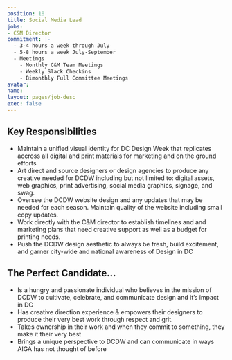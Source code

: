 ```yaml
---
position: 10
title: Social Media Lead
jobs:
- C&M Director
commitment: |-
  - 3-4 hours a week through July
  - 5-8 hours a week July-September
  - Meetings
    - Monthly C&M Team Meetings
    - Weekly Slack Checkins
    - Bimonthly Full Committee Meetings
avatar:
name:
layout: pages/job-desc
exec: false
---
```


## Key Responsibilities
  - Maintain a unified visual identity for DC Design Week that replicates accross all digital and print materials for marketing and on the ground efforts
  - Art direct and source designers or design agencies to produce any creative needed for DCDW including but not limited to: digital assets, web graphics, print advertising, social media graphics, signage, and swag.
  - Oversee the DCDW website design and any updates that may be needed for each season. Maintain quality of the website including small copy updates.
  - Work directly with the C&M director to establish timelines and and marketing plans that need creative support as well as a budget for printing needs.
  - Push the DCDW design aesthetic to always be fresh, build excitement, and garner city-wide and national awareness of Design in DC

## The Perfect Candidate…
  - Is a hungry and passionate individual who believes in the mission of DCDW to cultivate, celebrate, and communicate design and it’s impact in DC
  - Has creative direction experience & empowers their designers to produce their very best work through respect and grit.
  - Takes ownership in their work and when they commit to something, they make it their very best
  - Brings a unique perspective to DCDW and can communicate in ways AIGA has not thought of before

